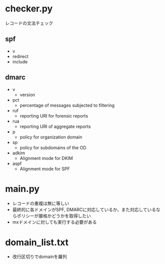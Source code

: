 # checker.py
レコードの文法チェック
## spf
- v
- redirect
- include
## dmarc
- v
  - version
- pct
  - percentage of messages subjected to filtering
- ruf
  - reporting URI for forensic reports
- rua
  - reporting URI of aggregate reports
- p
  - policy for organization domain
- sp
  - policy for subdomains of the OD
- adkim
  - Alignment mode for DKIM
- aspf
  - Alignment mode for SPF

# main.py
- レコードの重複は無に等しい
- 最終的に各ドメインがSPF, DMARCに対応しているか，また対応しているならポリシーが厳格かどうかを取得したい
- mxドメインに対しても実行する必要がある

# domain_list.txt
- 改行区切りでdomainを羅列
